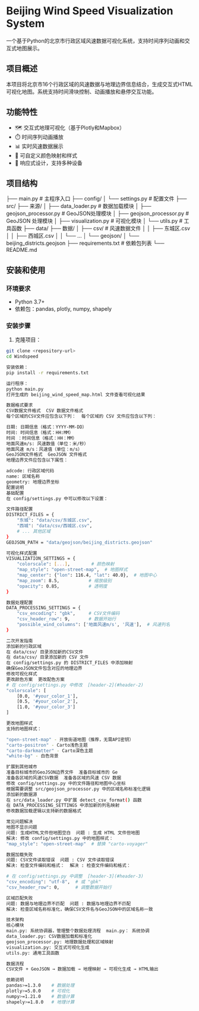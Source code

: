 # Beijing Wind Speed Visualization System  
  
一个基于Python的北京市行政区域风速数据可视化系统，支持时间序列动画和交互式地图展示。  
  
## 项目概述  
  
本项目将北京市16个行政区域的风速数据与地理边界信息结合，生成交互式HTML可视化地图。系统支持时间滑块控制、动画播放和悬停交互功能。  
  
## 功能特性  
  
- 🗺️ 交互式地理可视化（基于Plotly和Mapbox）  
- ⏱️ 时间序列动画播放  
- 📊 实时风速数据展示  
- 🎨 可自定义颜色映射和样式  
- 📱 响应式设计，支持多种设备  
  
## 项目结构
├── main.py # 主程序入口
├── config/
│ └── settings.py # 配置文件
├── src/  ├── 来源/
│ ├── data_loader.py # 数据加载模块
│ ├── geojson_processor.py # GeoJSON处理模块
│ ├── geojson_processor.py # GeoJSON 处理模块
│ ├── visualization.py # 可视化模块
│ └── utils.py # 工具函数
├── data/  ├── 数据/
│ ├── csv/ # 风速数据文件
│ │ ├── 东城区.csv
│ │ ├── 西城区.csv
│ │ └── ...
│ └── geojson/
│ └── beijing_districts.geojson
├── requirements.txt # 依赖包列表
└── README.md

  
## 安装和使用  
  
### 环境要求  
  
- Python 3.7+  
- 依赖包：pandas, plotly, numpy, shapely  
  
### 安装步骤  
  
1. 克隆项目：  
```bash  
git clone <repository-url>  
cd Windspeed

安装依赖：
pip install -r requirements.txt

运行程序：
python main.py
打开生成的 beijing_wind_speed_map.html 文件查看可视化结果

数据格式要求
CSV数据文件格式  CSV 数据文件格式
每个区域的CSV文件应包含以下列：  每个区域的 CSV 文件应包含以下列：

日期: 日期信息（格式：YYYY-MM-DD）
时间: 时间信息（格式：HH:MM）
时间 ：时间信息（格式：HH：MM）
地面风速m/s: 风速数值（单位：米/秒）
地面风速 m/s：风速值（单位：m/s）
GeoJSON文件格式  GeoJSON 文件格式
地理边界文件应包含以下属性：

adcode: 行政区域代码
name: 区域名称
geometry: 地理边界坐标
配置说明
基础配置
在 config/settings.py 中可以修改以下设置：

文件路径配置
DISTRICT_FILES = {  
    "东城": "data/csv/东城区.csv",  
    "西城": "data/csv/西城区.csv",  
    # ... 其他区域  
}  
GEOJSON_PATH = "data/geojson/beijing_districts.geojson"

可视化样式配置
VISUALIZATION_SETTINGS = {  
    "colorscale": [...],        # 颜色映射  
    "map_style": "open-street-map",  # 地图样式  
    "map_center": {"lon": 116.4, "lat": 40.0},  # 地图中心  
    "map_zoom": 8.5,           # 缩放级别  
    "opacity": 0.85,           # 透明度  
}

数据处理配置
DATA_PROCESSING_SETTINGS = {  
    "csv_encoding": "gbk",     # CSV文件编码  
    "csv_header_row": 9,       # 数据开始行  
    "possible_wind_columns": ['地面风速m/s', '风速'],  # 风速列名  
}

二次开发指南
添加新的行政区域
在 data/csv/ 目录添加新的CSV文件
在 data/csv/ 目录添加新的 CSV 文件
在 config/settings.py 的 DISTRICT_FILES 中添加映射
确保GeoJSON文件包含对应的地理边界
修改可视化样式
更改颜色方案  更改配色方案
# 在 config/settings.py 中修改  [header-2](#header-2)
"colorscale": [  
    [0.0, '#your_color_1'],  
    [0.5, '#your_color_2'],  
    [1.0, '#your_color_3']  
]

更改地图样式
支持的地图样式：

"open-street-map" - 开放街道地图（推荐，无需API密钥）
"carto-positron" - Carto浅色主题
"carto-darkmatter" - Carto深色主题
"white-bg" - 白色背景

扩展到其他城市
准备目标城市的GeoJSON边界文件  准备目标城市的 Ge
准备各区域的风速CSV数据  准备各区域的风速 CSV 数据
修改 config/settings.py 中的文件路径和地图中心坐标
根据需要调整 src/geojson_processor.py 中的区域名称标准化逻辑
添加新的数据源
在 src/data_loader.py 中扩展 detect_csv_format() 函数
在 DATA_PROCESSING_SETTINGS 中添加新的列名映射
修改数据加载逻辑以支持新的数据格式

常见问题解决
地图不显示问题
问题: 生成HTML文件但地图空白  问题 : 生成 HTML 文件但地图
解决: 修改 config/settings.py 中的地图样式：
"map_style": "open-street-map"  # 替换 "carto-voyager"

数据加载失败
问题: CSV文件读取错误  问题 : CSV 文件读取错误
解决: 检查文件编码和格式：  解决 : 检查文件编码和格式：

# 在 config/settings.py 中调整  [header-3](#header-3)
"csv_encoding": "utf-8",  # 或 "gbk"  
"csv_header_row": 0,      # 调整数据开始行

区域匹配失败
问题: 数据与地理边界不匹配  问题 : 数据与地理边界不匹配
解决: 检查区域名称标准化，确保CSV文件名与GeoJSON中的区域名称一致

技术架构
核心模块
main.py: 系统协调器，管理整个数据处理流程  main.py： 系统协调
data_loader.py: CSV数据加载和标准化
geojson_processor.py: 地理数据处理和区域映射
visualization.py: 交互式可视化生成
utils.py: 通用工具函数

数据流程
CSV文件 + GeoJSON → 数据加载 → 地理映射 → 可视化生成 → HTML输出

依赖说明
pandas>=1.3.0    # 数据处理  
plotly>=5.0.0    # 可视化  
numpy>=1.21.0    # 数值计算  
shapely>=1.8.0   # 地理计算  
